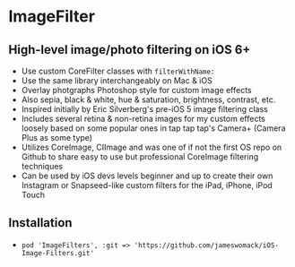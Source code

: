 # ImageFilter
## High-level image/photo filtering on iOS 6+

* Use custom CoreFilter classes with `filterWithName:`
* Use the same library interchangeably on Mac & iOS
* Overlay photgraphs Photoshop style for custom image effects
* Also sepia, black & white, hue & saturation, brightness, contrast, etc.
* Inspired initially by Eric Silverberg's pre-iOS 5 image filtering class
* Includes several retina & non-retina images for my custom effects loosely based on some popular ones in tap tap tap's Camera+ (Camera Plus as some type)
* Utilizes CoreImage, CIImage and was one of if not the first OS repo on Github to share easy to use but professional CoreImage filtering techniques
* Can be used by iOS devs levels beginner and up to create their own Instagram or Snapseed-like custom filters for the iPad, iPhone, iPod Touch

## Installation
* `pod 'ImageFilters', :git => 'https://github.com/jameswomack/iOS-Image-Filters.git'`